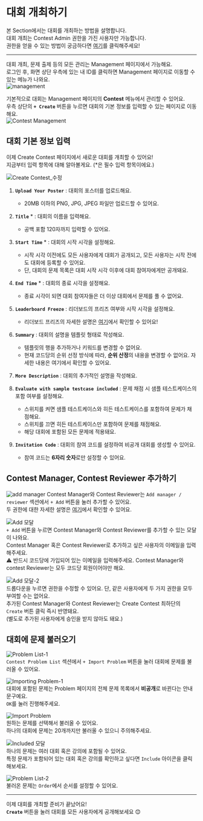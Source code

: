 # 대회 개최하기

본 Section에서는 대회를 개최하는 방법을 설명합니다.    
대회 개최는 Contest Admin 권한을 가진 사용자만 가능합니다.    
권한을 얻을 수 있는 방법이 궁금하다면 [여기](https://docs.codedang.com/user/contest-role-250404.html)를 클릭해주세요!    

---

대회 개최, 문제 출제 등의 모든 관리는 Management 페이지에서 가능해요.   
로그인 후, 화면 상단 우측에 있는 내 ID를 클릭하면 Management 페이지로 이동할 수 있는 메뉴가 나와요.   
![management](https://github.com/user-attachments/assets/eb0c6024-eb52-4761-acf6-9496ead5cd93)    

기본적으로 대회는 Management 페이지의 **Contest** 메뉴에서 관리할 수 있어요.  
우측 상단의 **`+ Create`** 버튼을 누르면 대회의 기본 정보를 입력할 수 있는 페이지로 이동해요.   
![Contest Management](https://github.com/user-attachments/assets/fda8c9cf-e114-4346-ba26-230a890d54bd)

## 대회 기본 정보 입력

이제 Create Contest 페이지에서 새로운 대회를 개최할 수 있어요!   
지금부터 입력 항목에 대해 알아볼게요. (*은 필수 입력 항목이에요.)      

![Create Contest_수정](https://github.com/user-attachments/assets/2ccb7978-d3f6-41bd-a25b-82f3165ecc94)

1. **`Upload Your Poster`** : 대회의 포스터를 업로드해요.
   - 20MB 이하의 PNG, JPG, JPEG 파일만 업로드할 수 있어요.

2. **`Title`** * : 대회의 이름을 입력해요.
   - 공백 포함 120자까지 입력할 수 있어요.
   
3. **`Start Time`** * : 대회의 시작 시각을 설정해요.
   - 시작 시각 이전에도 모든 사용자에게 대회가 공개되고, 모든 사용자는 시작 전에도 대회에 등록할 수 있어요.
   - 단, 대회의 문제 목록은 대회 시작 시각 이후에 대회 참여자에게만 공개돼요.

4. **`End Time`** * : 대회의 종료 시각을 설정해요.
   - 종료 시각이 되면 대회 참여자들은 더 이상 대회에서 문제를 풀 수 없어요.
  
5. **`Leaderboard Freeze`** : 리더보드의 프리즈 여부와 시작 시각을 설정해요.
   - 리더보드 프리즈의 자세한 설명은 [여기](https://docs.codedang.com/user/contest-leaderboard-250404.html)에서 확인할 수 있어요!

6. **`Summary`** : 대회의 설명을 템플릿 형태로 작성해요.
   - 템플릿의 행을 추가하거나 키워드를 변경할 수 없어요.
   - 현재 코드당의 순위 선정 방식에 따라, **순위 산정**의 내용을 변경할 수 없어요. 자세한 내용은 여기에서 확인할 수 있어요.

7. **`More Description`** : 대회의 추가적인 설명을 작성해요.
  
8. **`Evaluate with sample testcase included`** : 문제 채점 시 샘플 테스트케이스의 포함 여부를 설정해요.
   - 스위치를 켜면 샘플 테스트케이스와 히든 테스트케이스를 포함하여 문제가 채점해요.
   - 스위치를 끄면 히든 테스트케이스만 포함하여 문제를 채점해요.
   - 해당 대회에 포함된 모든 문제에 적용돼요.

9. **`Invitation Code`** : 대회의 참여 코드를 설정하여 비공개 대회를 생성할 수 있어요.
    - 참여 코드는 **6자리 숫자**로만 설정할 수 있어요.

## Contest Manager, Contest Reviewer 추가하기

![add manager](https://github.com/user-attachments/assets/5f7e09ca-19c7-447f-886b-0572c7dc4c3e)
Contest Manager와 Contest Reviewer는 `Add manager / reviewer` 섹션에서 `+ Add` 버튼을 눌러 추가할 수 있어요.   
두 권한에 대한 자세한 설명은 [여기](https://docs.codedang.com/user/contest-role-250404.html)에서 확인할 수 있어요.   

![Add 모달](https://github.com/user-attachments/assets/0c090ebe-74db-4617-ab85-3ee80599c953)   
`+ Add` 버튼을 누르면 Contest Manager와 Contest Reviewer를 추가할 수 있는 모달이 나와요.   
Contest Manager 혹은 Contest Reviewer로 추가하고 싶은 사용자의 이메일을 입력해주세요.    
⚠️ 반드시 코드당에 가입되어 있는 이메일을 입력해주세요. Contest Manager와 contest Reviewer는 모두 코드당 회원이어야만 해요.   

![Add 모달-2](https://github.com/user-attachments/assets/e7dc38a2-91c7-4df7-9c6d-5070864d3880)    
드롭다운을 누르면 권한을 수정할 수 있어요. 단, 같은 사용자에게 두 가지 권한을 모두 부여할 수는 없어요.   
추가된 Contest Manager와 Contest Reviewer는 Create Contest 최하단의 `Create` 버튼 클릭 즉시 반영돼요.   
(별도로 추가된 사용자에게 승인을 받지 않아도 돼요.)   

## 대회에 문제 불러오기

![Problem List-1](https://github.com/user-attachments/assets/f54d28aa-8ffb-40dc-a66c-bac7ea2495e0)   
`Contest Problem List` 섹션에서 `+ Import Problem` 버튼을 눌러 대회에 문제를 불러올 수 있어요.   

![Importing Problem-1](https://github.com/user-attachments/assets/49d3e2e8-9d8c-4a88-9f45-03455ef5a635)    
대회에 포함된 문제는 Problem 페이지의 전체 문제 목록에서 **비공개**로 바뀐다는 안내 문구예요.    
`OK`를 눌러 진행해주세요.    

![Import Problem](https://github.com/user-attachments/assets/55309417-d6f6-4330-b68f-2e3d68ac1d52)   
원하는 문제를 선택해서 불러올 수 있어요.    
하나의 대회에 문제는 20개까지만 불러올 수 있으니 주의해주세요.   

![Included 모달](https://github.com/user-attachments/assets/981e99e1-de2c-406e-852e-4023d63fdd28)    
하나의 문제는 여러 대회 혹은 강의에 포함될 수 있어요.   
특정 문제가 포함되어 있는 대회 혹은 강의를 확인하고 싶다면 `Include` 아이콘을 클릭해보세요.   

![Problem List-2](https://github.com/user-attachments/assets/1fc5ef84-4488-41f6-b866-8cf35bb9f449)   
불러온 문제는 `Order`에서 순서를 설정할 수 있어요.   

---

이제 대회를 개최할 준비가 끝났어요!   
**`Create`** 버튼을 눌러 대회를 모든 사용자에게 공개해보세요 😊   
